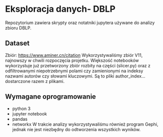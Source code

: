 # Eksploracja danych- DBLP
Repozytorium zawiera skrypty oraz notatniki jupytera używane do analizy zbioru DBLP.
## Dataset
Zbiór: https://www.aminer.cn/citation 
Wykorzystywaliśmy zbiór V11, najnowszy w chwili rozpoczęcia projetku.
Większość notebooków wykorzystuje już przetworzony zbiór rozbity na części (slicer.py) oraz z odfiltrowanymi niepotrzebnymi polami czy zamienionymi na indeksy nazwami autorów czy słowami kluczowymi. Są to pliki author_index... dostarczone razem z plikami.
## Wymagane oprogramowanie
 - python 3
 - jupyter notebook
 - pandas
 - networkx
W trakcie analizy wykorzystywaliśmu również program Gephi, jednak nie jest niezbędny do odtworzenia wszystkich wyników.

